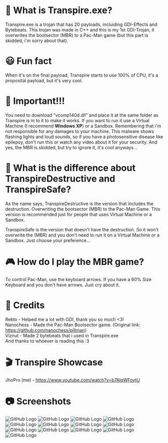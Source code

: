 # 🤔 What is Transpire.exe?
Transpire.exe is a trojan that has 20 payloads, incluiding GDI-Effects and Bytebeats. This trojan was made in C++ and this is my 1st GDI-Trojan, it overwrites the bootsector (MBR) to a Pac-Man game (but this part is skidded, i'm sorry about that).

# 😃 Fun fact
When it's on the final payload, Transpire starts to use 100% of CPU, it's a proposital payload, but it's very cool.

# 🚨 Important!!!
You need to download "vcomp140d.dll" and place it at the same folder as Transpire is in to it to make it works. If you want to run it use a Virtual Machine (I recommend <b>Windows XP</b>) or a Sandbox. Remembering that i'm not responsible for any damages to your machine. This malware shows flashing lights and loud sounds, so if you have a photosensitive disease like epilepsy, don't run this or watch any video about it for your security. And yes, the MBR is skidded, but try to ignore it, it's cool anyways...

# 💊 What is the difference about TranspireDestructive and TranspireSafe?
As the name says, TranspireDestructive is the version that includes the destruction. Overwriting the bootsector (MBR) to the Pac-Man Game. This version is recommended just for people that uses Virtual Machine or a Sandbox.    
  
TranspireSafe is the version that doesn't have the destruction. So it won't overwrite the (MBR) and you don't need to run it on a Virtual Machine or a Sandbox. Just choose your preference...

# 🎮 How do I play the MBR game?
To control Pac-Man, use the keyboard arrows. If you have a 60% Size Keyboard and you don't have arrows. Just cry about it.

# 🤝 Credits
Rekto - Helped me a lot with GDI, thank you so much <3!  
Nanochess - Made the Pac-Man Bootsector game. (Original link: https://github.com/nanochess/pillman)  
Viznut - Made 2 bytebeats that i used in Transpire.exe  
And thanks to whoever is reading this :3  

# 🎬 Transpire Showcase
JhoPro (me) - https://www.youtube.com/watch?v=b7AlqWFoytU

# 📷 Screenshots
![GitHub Logo](/Screenshots/Payload_1.png)
![GitHub Logo](/Screenshots/Payload_2.png)
![GitHub Logo](/Screenshots/Payload_3.png)
![GitHub Logo](/Screenshots/Payload_4.png)
![GitHub Logo](/Screenshots/Payload_5.png)
![GitHub Logo](/Screenshots/Payload_6.png)
![GitHub Logo](/Screenshots/Payload_7.png)
![GitHub Logo](/Screenshots/Payload_8.png)
![GitHub Logo](/Screenshots/Payload_9.png)
![GitHub Logo](/Screenshots/Payload_10.png)
![GitHub Logo](/Screenshots/Payload_11.png)
![GitHub Logo](/Screenshots/Payload_12.png)
![GitHub Logo](/Screenshots/Payload_MBR.png)
